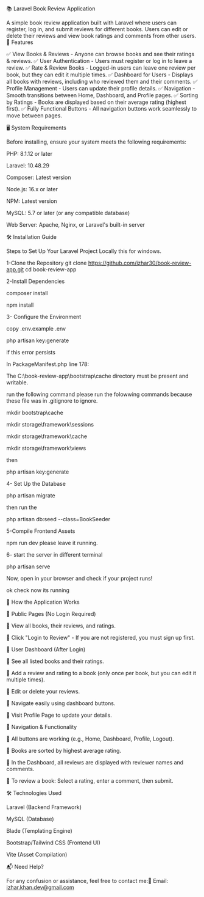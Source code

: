 📚 Laravel Book Review Application

A simple book review application built with Laravel where users can register, log in, and submit reviews for different books. Users can edit or delete their reviews and view book ratings and comments from other users.
🚀 Features

✅ View Books & Reviews - Anyone can browse books and see their ratings & reviews.
✅ User Authentication - Users must register or log in to leave a review.
✅ Rate & Review Books - Logged-in users can leave one review per book, but they can edit it multiple times.
✅ Dashboard for Users - Displays all books with reviews, including who reviewed them and their comments.
✅ Profile Management - Users can update their profile details.
✅ Navigation - Smooth transitions between Home, Dashboard, and Profile pages.
✅ Sorting by Ratings - Books are displayed based on their average rating (highest first).
✅ Fully Functional Buttons - All navigation buttons work seamlessly to move between pages.


🖥️ System Requirements

Before installing, ensure your system meets the following requirements:

PHP: 8.1.12 or later

Laravel: 10.48.29

Composer: Latest version

Node.js: 16.x or later

NPM: Latest version

MySQL: 5.7 or later (or any compatible database)

Web Server: Apache, Nginx, or Laravel's built-in server

🛠️ Installation Guide

Steps to Set Up Your Laravel Project Locally this for windows.

1-Clone the Repository
git clone https://github.com/izhar30/book-review-app.git
cd book-review-app


2-Install Dependencies

composer install

npm install

3- Configure the Environment

  copy .env.example .env

  php artisan key:generate

if this error persists

In PackageManifest.php line 178:

  The C:\book-review-app\bootstrap\cache directory must be present and writable.

run the following command
 please run  the folowwing commands because these file was in .gitignore to ignore.
 
 mkdir bootstrap\cache
 
mkdir storage\framework\sessions

mkdir storage\framework\cache

mkdir storage\framework\views
  
then

  php artisan key:generate


4- Set Up the Database

php artisan migrate 

then run the 

php artisan db:seed --class=BookSeeder


5-Compile Frontend Assets

npm run dev
please leave it running.

6- start the server in different terminal 

php artisan serve

Now, open  in your browser and check if your project runs!

ok check now its running



🎯 How the Application Works

🔹 Public Pages (No Login Required)

📌 View all books, their reviews, and ratings.

📌 Click "Login to Review" - If you are not registered, you must sign up first.

🔹 User Dashboard (After Login)

📌 See all listed books and their ratings.

📌 Add a review and rating to a book (only once per book, but you can edit it multiple times).

📌 Edit or delete your reviews.

📌 Navigate easily using dashboard buttons.

📌 Visit Profile Page to update your details.

🔹 Navigation & Functionality

📌 All buttons are working (e.g., Home, Dashboard, Profile, Logout).

📌 Books are sorted by highest average rating.

📌 In the Dashboard, all reviews are displayed with reviewer names and comments.

📌 To review a book: Select a rating, enter a comment, then submit.

🛠️ Technologies Used

Laravel (Backend Framework)

MySQL (Database)

Blade (Templating Engine)

Bootstrap/Tailwind CSS (Frontend UI)

Vite (Asset Compilation)

📬 Need Help?

For any confusion or assistance, feel free to contact me:📧 Email: izhar.khan.dev@gmail.com
